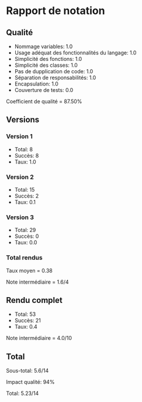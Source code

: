 # Rapport de notation

## Qualité

* Nommage variables: 1.0
* Usage adéquat des fonctionnalités du langage: 1.0
* Simplicité des fonctions: 1.0
* Simplicité des classes: 1.0
* Pas de dupplication de code: 1.0
* Séparation de responsabilités: 1.0
* Encapsulation: 1.0
* Couverture de tests: 0.0

Coefficient de qualité = 87.50%

## Versions

### Version 1

* Total: 8
* Succès: 8
* Taux: 1.0

### Version 2

* Total: 15
* Succès: 2
* Taux: 0.1

### Version 3

* Total: 29
* Succès: 0
* Taux: 0.0

### Total rendus

Taux moyen = 0.38

Note intermédiaire = 1.6/4

## Rendu complet

* Total: 53
* Succès: 21
* Taux: 0.4

Note intermédiaire = 4.0/10

## Total 

Sous-total: 5.6/14

Impact qualité: 94%

Total: 5.23/14
